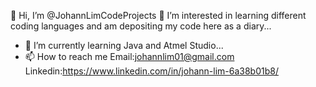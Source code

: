  👋 Hi, I’m @JohannLimCodeProjects
 👀 I’m interested in learning different coding languages and am depositing my code here as a diary...
- 🌱 I’m currently learning Java and Atmel Studio...
- 📫 How to reach me 
  Email:johannlim01@gmail.com
  Linkedin:https://www.linkedin.com/in/johann-lim-6a38b01b8/
  
<!---
JohannLimCodeProjects/JohannLimCodeProjects is a ✨ special ✨ repository because its `README.md` (this file) appears on your GitHub profile.
You can click the Preview link to take a look at your changes.
--->
